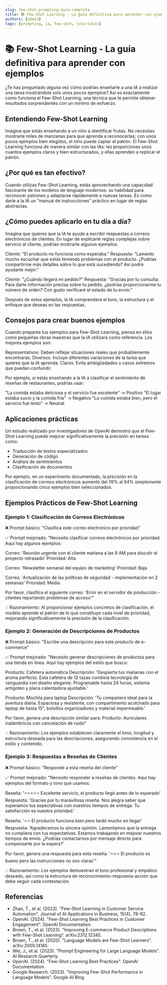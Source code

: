 ```yaml
---
slug: few-shot-prompting-guia-completa
title: 📚 Few-Shot Learning - La guía definitiva para aprender con ejemplos
authors: [admin]
tags: [prompting, ia, few-shot, tutoriales]
---
```


# 📚 Few-Shot Learning - La guía definitiva para aprender con ejemplos
¿Te has preguntado alguna vez cómo podrías enseñarle a una IA a realizar una tarea mostrándole solo unos pocos ejemplos? Así es exactamente como funciona el Few-Shot Learning, una técnica que te permite obtener resultados sorprendentes con un mínimo de esfuerzo.

## Entendiendo Few-Shot Learning

Imagina que estás enseñando a un niño a identificar frutas. No necesitas mostrarle miles de manzanas para que aprenda a reconocerlas; con unos pocos ejemplos bien elegidos, el niño puede captar el patrón. El Few-Shot Learning funciona de manera similar con las IAs: les proporcionas unos cuantos ejemplos claros y bien estructurados, y ellas aprenden a replicar el patrón.

## ¿Por qué es tan efectivo?

Cuando utilizas Few-Shot Learning, estás aprovechando una capacidad fascinante de los modelos de lenguaje modernos: su habilidad para reconocer patrones y adaptarse rápidamente a nuevas tareas. Es como darle a la IA un "manual de instrucciones" práctico en lugar de reglas abstractas.

## ¿Cómo puedes aplicarlo en tu día a día?

Imagina que quieres que la IA te ayude a escribir respuestas a correos electrónicos de clientes. En lugar de explicarle reglas complejas sobre servicio al cliente, podrías mostrarle algunos ejemplos:

Cliente: "El producto no funciona como esperaba."
Respuesta: "Lamento mucho escuchar que estás teniendo problemas con el producto. ¿Podrías compartirme más detalles sobre lo que está sucediendo? Así podré ayudarte mejor."

Cliente: "¿Cuándo llegará mi pedido?"
Respuesta: "Gracias por tu consulta. Para darte información precisa sobre tu pedido, ¿podrías proporcionarme tu número de orden? Con gusto verificaré el estado de tu envío."

Después de estos ejemplos, la IA comprenderá el tono, la estructura y el enfoque que deseas en las respuestas.

## Consejos para crear buenos ejemplos

Cuando prepares tus ejemplos para Few-Shot Learning, piensa en ellos como pequeñas obras maestras que la IA utilizará como referencia. Los mejores ejemplos son:

Representativos: Deben reflejar situaciones reales que probablemente encontrarás.
Diversos: Incluye diferentes variaciones de la tarea que quieres que la IA aprenda.
Claros: Evita ambigüedades o casos extremos que puedan confundir.

Por ejemplo, si estás enseñando a la IA a clasificar el sentimiento de reseñas de restaurantes, podrías usar:

"La comida estaba deliciosa y el servicio fue excelente" → Positivo
"El lugar estaba sucio y la comida fría" → Negativo
"La comida estaba bien, pero el servicio fue lento" → Neutral

## Aplicaciones prácticas

Un estudio realizado por investigadores de OpenAI demostró que el Few-Shot Learning puede mejorar significativamente la precisión en tareas como:

- Traducción de textos especializados
- Generación de código
- Análisis de sentimientos
- Clasificación de documentos

Por ejemplo, en un experimento documentado, la precisión en la clasificación de correos electrónicos aumentó del 76% al 94% simplemente proporcionando cinco ejemplos bien seleccionados.

## Ejemplos Prácticos de Few-Shot Learning

### Ejemplo 1: Clasificación de Correos Electrónicos

❌ Prompt básico:
"Clasifica este correo electrónico por prioridad"

✅ Prompt mejorado:
"Necesito clasificar correos electrónicos por prioridad. Aquí hay algunos ejemplos:

Correo: 'Reunión urgente con el cliente mañana a las 9 AM para discutir el proyecto retrasado'
Prioridad: Alta

Correo: 'Newsletter semanal del equipo de marketing'
Prioridad: Baja

Correo: 'Actualización de las políticas de seguridad - implementación en 2 semanas'
Prioridad: Media

Por favor, clasifica el siguiente correo:
'Error en el servidor de producción - clientes reportando problemas de acceso'"

💡 Razonamiento:
Al proporcionar ejemplos concretos de clasificación, el modelo aprende el patrón de lo que constituye cada nivel de prioridad, mejorando significativamente la precisión de la clasificación.

### Ejemplo 2: Generación de Descripciones de Productos

❌ Prompt básico:
"Escribe una descripción para este producto de e-commerce"

✅ Prompt mejorado:
"Necesito generar descripciones de productos para una tienda en línea. Aquí hay ejemplos del estilo que busco:

Producto: Cafetera automática
Descripción: 'Despierta tus mañanas con el aroma perfecto. Esta cafetera de 12 tazas combina tecnología de vanguardia con diseño elegante. Programable hasta 24 horas, sistema antigoteo y placa calentadora ajustable.'

Producto: Mochila para laptop
Descripción: 'Tu compañera ideal para la aventura diaria. Espaciosa y resistente, con compartimento acolchado para laptop de hasta 15", bolsillos organizadores y material impermeable.'

Por favor, genera una descripción similar para:
Producto: Auriculares inalámbricos con cancelación de ruido"

💡 Razonamiento:
Los ejemplos establecen claramente el tono, longitud y estructura deseada para las descripciones, asegurando consistencia en el estilo y contenido.

### Ejemplo 3: Respuestas a Reseñas de Clientes

❌ Prompt básico:
"Responde a esta reseña del cliente"

✅ Prompt mejorado:
"Necesito responder a reseñas de clientes. Aquí hay ejemplos del formato y tono que usamos:

Reseña: '⭐⭐⭐⭐⭐ Excelente servicio, el producto llegó antes de lo esperado'
Respuesta: 'Gracias por tu maravillosa reseña. Nos alegra saber que superamos tus expectativas con nuestros tiempos de entrega. Tu satisfacción es nuestra prioridad.'

Reseña: '⭐⭐ El producto funciona bien pero tardó mucho en llegar'
Respuesta: 'Agradecemos tu sincera opinión. Lamentamos que la entrega no cumpliera con tus expectativas. Estamos trabajando en mejorar nuestros tiempos de envío. ¿Podrías contactarnos por mensaje directo para compensarte por la espera?'

Por favor, genera una respuesta para esta reseña:
'⭐⭐⭐ El producto es bueno pero las instrucciones no son claras'"

💡 Razonamiento:
Los ejemplos demuestran el tono profesional y empático deseado, así como la estructura de reconocimiento-respuesta-acción que debe seguir cada contestación.

## Referencias

- Zhao, T., et al. (2023). "Few-Shot Learning in Customer Service Automation". Journal of AI Applications in Business, 15(4), 78-92.
- OpenAI. (2024). "Few-Shot Learning Best Practices in Customer Engagement". OpenAI Documentation.
- Brown, T., et al. (2023). "Improving E-commerce Product Descriptions with Few-Shot Learning". arXiv:2312.12345.
- Brown, T., et al. (2020). "Language Models are Few-Shot Learners". arXiv:2005.14165.
- Wei, J., et al. (2023). "Prompt Engineering for Large Language Models". AI Research Quarterly.
- OpenAI. (2024). "Few-Shot Learning Best Practices". OpenAI Documentation.
- Google Research. (2023). "Improving Few-Shot Performance in Language Models". Google AI Blog.
